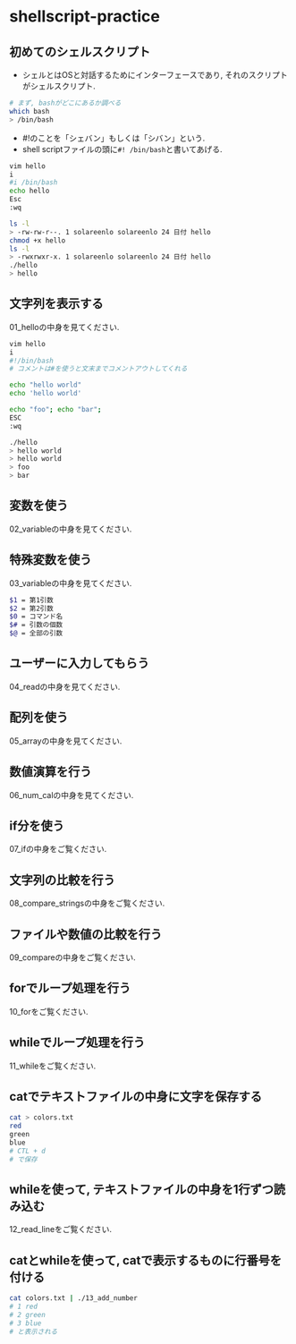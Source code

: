 # shellscript-practice

## 初めてのシェルスクリプト
- シェルとはOSと対話するためにインターフェースであり, それのスクリプトがシェルスクリプト.
```bash
# まず, bashがどこにあるか調べる
which bash
> /bin/bash
```
- #!のことを「シェバン」もしくは「シバン」という.
- shell scriptファイルの頭に`#! /bin/bash`と書いてあげる.

```bash
vim hello
i
#i /bin/bash
echo hello
Esc
:wq

ls -l
> -rw-rw-r--. 1 solareenlo solareenlo 24 日付 hello
chmod +x hello
ls -l
> -rwxrwxr-x. 1 solareenlo solareenlo 24 日付 hello
./hello
> hello
```
## 文字列を表示する
01_helloの中身を見てください.

```bash
vim hello
i
#!/bin/bash
# コメントは#を使うと文末までコメントアウトしてくれる

echo "hello world"
echo 'hello world'

echo "foo"; echo "bar";
ESC
:wq

./hello
> hello world
> hello world
> foo
> bar
```

## 変数を使う
02_variableの中身を見てください.

## 特殊変数を使う
03_variableの中身を見てください.
```bash
$1 = 第1引数
$2 = 第2引数
$0 = コマンド名
$# = 引数の個数
$@ = 全部の引数
```

## ユーザーに入力してもらう
04_readの中身を見てください.

## 配列を使う
05_arrayの中身を見てください.

## 数値演算を行う
06_num_calの中身を見てください.

## if分を使う
07_ifの中身をご覧ください.

## 文字列の比較を行う
08_compare_stringsの中身をご覧ください.

## ファイルや数値の比較を行う
09_compareの中身をご覧ください.

## forでループ処理を行う
10_forをご覧ください.

## whileでループ処理を行う
11_whileをご覧ください.

## catでテキストファイルの中身に文字を保存する
```bash
cat > colors.txt
red
green
blue
# CTL + d
# で保存
```

## whileを使って, テキストファイルの中身を1行ずつ読み込む
12_read_lineをご覧ください.

## catとwhileを使って, catで表示するものに行番号を付ける
```bash
cat colors.txt | ./13_add_number
# 1 red
# 2 green
# 3 blue
# と表示される
```
